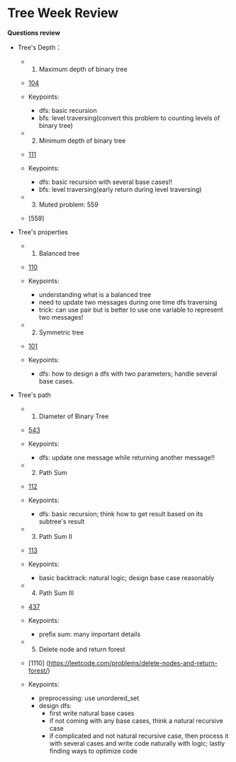 # Tree Week Review
**Questions review**

* Tree's Depth：
   * 1. Maximum depth of binary tree
   * [104](https://leetcode.com/problems/maximum-depth-of-binary-tree/)
   * Keypoints: 
        * dfs: basic recursion
        * bfs: level traversing(convert this problem to counting levels of binary tree)

   * 2. Minimum depth of binary tree
   * [111](https://leetcode.com/problems/minimum-depth-of-binary-tree/)
   * Keypoints: 
        * dfs: basic recursion with several base cases!!
        * bfs: level traversing(early return during level traversing)
    
   * 3. Muted problem: 559
   * [559]

* Tree's properties
   * 1. Balanced tree
   * [110](https://leetcode.com/problems/balanced-binary-tree/)
   * Keypoints: 
        * understanding what is a balanced tree
        * need to update two messages during one time dfs traversing
        * trick: can use pair but is better to use one variable to represent two messages!


   * 2. Symmetric tree
   * [101](https://leetcode.com/problems/symmetric-tree/)
   * Keypoints: 
        * dfs: how to design a dfs with two parameters; handle several base cases.
    
* Tree's path
   * 1. Diameter of Binary Tree
   * [543](https://leetcode.com/problems/diameter-of-binary-tree/)
   * Keypoints: 
        * dfs: update one message while returning another message!!


   * 2. Path Sum
   * [112](https://leetcode.com/problems/path-sum/)
   * Keypoints: 
        * dfs: basic recursion; think how to get result based on its subtree's result


   * 3. Path Sum II
   * [113](https://leetcode.com/problems/path-sum-ii/)
   * Keypoints: 
        * basic backtrack: natural logic; design base case reasonably
    
   * 4. Path Sum III
   * [437](https://leetcode.com/problems/path-sum-iii/)
   * Keypoints: 
        * prefix sum: many important details


   * 5. Delete node and return forest
   * [1110] (https://leetcode.com/problems/delete-nodes-and-return-forest/)
   * Keypoints:
        * preprocessing: use unordered_set
        * design dfs: 
            * first write natural base cases
            * if not coming with any base cases, think a natural recursive case
            * if complicated and not natural recursive case, then process it with several cases 
            and write code naturally with logic; lastly finding ways to optimize code







